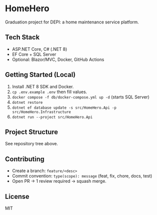 # HomeHero

Graduation project for DEPI: a home maintenance service platform.

## Tech Stack
- ASP.NET Core, C# (.NET 8)
- EF Core + SQL Server
- Optional: Blazor/MVC, Docker, GitHub Actions

## Getting Started (Local)
1. Install .NET 8 SDK and Docker.
2. `cp .env.example .env` then fill values.
3. `docker compose -f db/docker-compose.yml up -d` (starts SQL Server)
4. `dotnet restore`
5. `dotnet ef database update -s src/HomeHero.Api -p src/HomeHero.Infrastructure`
6. `dotnet run --project src/HomeHero.Api`

## Project Structure
See repository tree above.

## Contributing
- Create a branch: `feature/<desc>`
- Commit convention: `type(scope): message` (feat, fix, chore, docs, test)
- Open PR → 1 review required → squash merge.

## License
MIT
